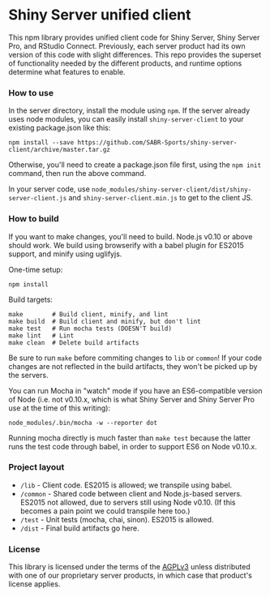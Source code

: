 # Shiny Server unified client

This npm library provides unified client code for Shiny Server, Shiny Server Pro, and RStudio Connect. Previously, each server product had its own version of this code with slight differences. This repo provides the superset of functionality needed by the different products, and runtime options determine what features to enable.

### How to use

In the server directory, install the module using `npm`. If the server already uses node modules, you can easily install `shiny-server-client` to your existing package.json like this:

```
npm install --save https://github.com/SABR-Sports/shiny-server-client/archive/master.tar.gz
```

Otherwise, you'll need to create a package.json file first, using the `npm init` command, then run the above command.

In your server code, use `node_modules/shiny-server-client/dist/shiny-server-client.js` and `shiny-server-client.min.js` to get to the client JS.

### How to build

If you want to make changes, you'll need to build. Node.js v0.10 or above should work. We build using browserify with a babel plugin for ES2015 support, and minify using uglifyjs.

One-time setup:

```
npm install
```

Build targets:

```
make        # Build client, minify, and lint
make build  # Build client and minify, but don't lint
make test   # Run mocha tests (DOESN'T build)
make lint   # Lint
make clean  # Delete build artifacts
```

Be sure to run `make` before commiting changes to `lib` or `common`! If your code changes are not reflected in the build artifacts, they won't be picked up by the servers.

You can run Mocha in "watch" mode if you have an ES6-compatible version of Node (i.e. not v0.10.x, which is what Shiny Server and Shiny Server Pro use at the time of this writing):

```
node_modules/.bin/mocha -w --reporter dot
```

Running mocha directly is much faster than `make test` because the latter runs the test code through babel, in order to support ES6 on Node v0.10.x.

### Project layout

- `/lib` - Client code. ES2015 is allowed; we transpile using babel.
- `/common` - Shared code between client and Node.js-based servers. ES2015 not allowed, due to servers still using Node v0.10. (If this becomes a pain point we could transpile here too.)
- `/test` - Unit tests (mocha, chai, sinon). ES2015 is allowed.
- `/dist` - Final build artifacts go here.

### License

This library is licensed under the terms of the [AGPLv3](http://www.gnu.org/licenses/agpl-3.0.en.html) unless distributed with one of our proprietary server products, in which case that product's license applies.
